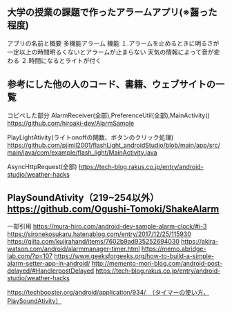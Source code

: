 ## 大学の授業の課題で作ったアラームアプリ(※齧った程度)
アプリの名前と概要 
多機能アラーム
機能
１.アラームを止めるときに明るさが一定以上の時間明るくないとアラームが止まらない 
天気の情報によって音が変わる
２.時間になるとライトが付く 

参考にした他の人のコード、書籍、ウェブサイトの一覧
------------------------------------------------------------------
コピペした部分
AlarmReceiver(全部),PreferenceUtil(全部),MainActivity() 
https://github.com/hiroaki-dev/AlarmSample

PlayLightAtivity(ライトonoffの関数、ボタンのクリック処理) 
https://github.com/pjimil2001/flashLight_androidStudio/blob/main/app/src/main/java/com/example/flash_light/MainActivity.java

AsyncHttpRequest(全部) 
https://tech-blog.rakus.co.jp/entry/android-studio/weather-hacks

PlaySoundAtivity（219~254以外）
https://github.com/Ogushi-Tomoki/ShakeAlarm
------------------------------------------------------------------

一部引用
https://mura-hiro.com/android-dev-sample-alarm-clock/#i-3
https://sironekosukaru.hatenablog.com/entry/2017/12/25/115930
https://qiita.com/kujirahand/items/7602b9ad935252694030
https://akira-watson.com/android/alarmmanager-timer.html
https://memo.abridge-lab.com/?p=107
https://www.geeksforgeeks.org/how-to-build-a-simple-alarm-setter-app-in-android/
http://memento-mori-blog.com/android-post-delayed/#HandlerpostDelayed
https://tech-blog.rakus.co.jp/entry/android-studio/weather-hacks

https://techbooster.org/android/application/934/　（タイマーの使い方、PlaySoundAtivity）
